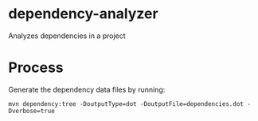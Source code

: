 # dependency-analyzer
Analyzes dependencies in a project

# Process
Generate the dependency data files by running:
```shell
mvn dependency:tree -DoutputType=dot -DoutputFile=dependencies.dot -Dverbose=true
```